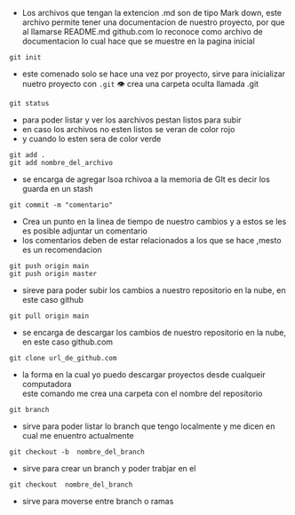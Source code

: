 * Los archivos que tengan la extencion .md son  de tipo Mark down,
    este archivo permite  tener una documentacion de nuestro proyecto, por que al llamarse  README.md github.com lo reconoce como archivo de
    documentacion lo  cual hace que se muestre en la pagina inicial
 
 ```
 git init
 ```
 - este comenado solo se hace una vez por  proyecto,  sirve para  inicializar nuetro proyecto  con ``.git``
 👁️ crea una carpeta oculta llamada .git
 
 
 ``
 git status
 ``
 - para poder listar y ver los aarchivos pestan listos para subir
 - en caso los archivos no esten listos se veran de color rojo
 - y cuando lo esten sera de color verde
 
 ```
 git add . 
 git add nombre_del_archivo
 ```
-  se encarga de  agregar lsoa rchivoa a la memoria de GIt  es decir los guarda en un stash
 
 ```
 git commit -m "comentario"
 ```
 
 - Crea un punto en la linea de tiempo   de nuestro cambios y  a estos se les es posible adjuntar un comentario 
 - los comentarios deben de estar relacionados a los que se hace ,mesto  es  un recomendacion
 
 ```
 git push origin main
 git push origin master
 ```
 
 - sireve para  poder subir los cambios a nuestro repositorio en la nube, en este caso  github


 ```  
 git pull origin main
```

 - se encarga de descargar los cambios de nuestro repositorio en la nube,  en este  caso github.com


```
git clone url_de_github.com
```
 - la forma en la cual yo puedo descargar proyectos  desde cualqueir computadora  
  este comando me crea una carpeta con el nombre del repositorio



 ```  
 git branch
 ```

 - sirve para poder listar lo branch que tengo localmente y  me dicen en cual me enuentro actualmente


 ```
 git checkout -b  nombre_del_branch
 ```

 - sirve para crear un branch  y poder trabjar en el 

 ``` 
 git checkout  nombre_del_branch
 ```
  - sirve para  moverse entre  branch  o ramas

  

  
